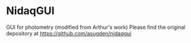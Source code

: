 # NidaqGUI
GUI for photometry (modified from Arthur's work)
Please find the original depository at https://github.com/asugden/nidaqgui

